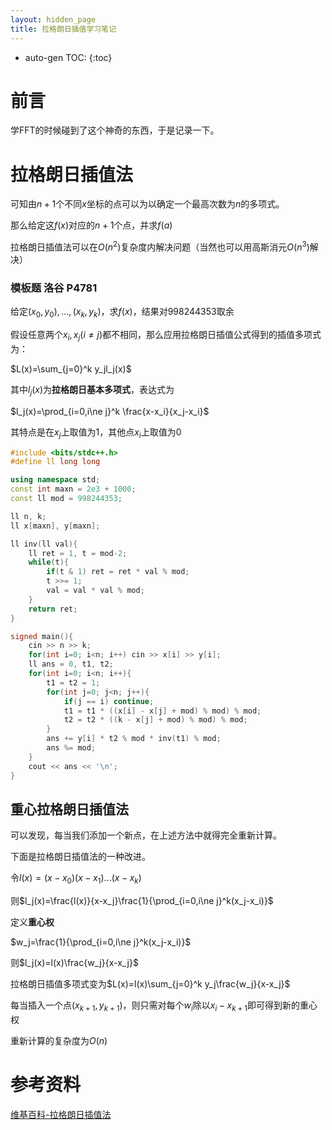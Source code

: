 ```yaml
---
layout: hidden_page
title: 拉格朗日插值学习笔记
---
```


* auto-gen TOC:
{:toc}
# 前言

学FFT的时候碰到了这个神奇的东西，于是记录一下。



# 拉格朗日插值法

可知由$n+1$个不同$x$坐标的点可以为以确定一个最高次数为$n$的多项式。

那么给定这$f(x)$对应的$n+1$个点，并求$f(a)$

拉格朗日插值法可以在$O(n^2)$复杂度内解决问题（当然也可以用高斯消元$O(n^3)$解决）



### 模板题 洛谷 P4781

给定$(x_0,y_0),...,(x_k,y_k)$，求$f(x)$，结果对$998244353$取余



假设任意两个$x_i,x_j(i\ne j)$都不相同，那么应用拉格朗日插值公式得到的插值多项式为：

$L(x)=\sum_{j=0}^k y_jl_j(x)$

其中$l_j(x)$为**拉格朗日基本多项式**，表达式为

$l_j(x)=\prod_{i=0,i\ne j}^k \frac{x-x_i}{x_j-x_i}$

其特点是在$x_j$上取值为1，其他点$x_i$上取值为0

```c++
#include <bits/stdc++.h>
#define ll long long

using namespace std;
const int maxn = 2e3 + 1000;
const ll mod = 998244353;

ll n, k;
ll x[maxn], y[maxn]; 

ll inv(ll val){
    ll ret = 1, t = mod-2;
    while(t){
        if(t & 1) ret = ret * val % mod;
        t >>= 1;
        val = val * val % mod;
    }
    return ret;
}

signed main(){
    cin >> n >> k;
    for(int i=0; i<n; i++) cin >> x[i] >> y[i];
    ll ans = 0, t1, t2;
    for(int i=0; i<n; i++){
        t1 = t2 = 1;
        for(int j=0; j<n; j++){
            if(j == i) continue;
            t1 = t1 * ((x[i] - x[j] + mod) % mod) % mod;
            t2 = t2 * ((k - x[j] + mod) % mod) % mod;
        }
        ans += y[i] * t2 % mod * inv(t1) % mod;
        ans %= mod;
    }
    cout << ans << '\n';
}
```



## 重心拉格朗日插值法

可以发现，每当我们添加一个新点，在上述方法中就得完全重新计算。

下面是拉格朗日插值法的一种改进。

令$l(x)=(x-x_0)(x-x_1)...(x-x_k)$

则$l_j(x)=\frac{l(x)}{x-x_j}\frac{1}{\prod_{i=0,i\ne j}^k(x_j-x_i)}$

定义**重心权**

$w_j=\frac{1}{\prod_{i=0,i\ne j}^k(x_j-x_i)}$

则$l_j(x)=l(x)\frac{w_j}{x-x_j}$

拉格朗日插值多项式变为$L(x)=l(x)\sum_{j=0}^k y_j\frac{w_j}{x-x_j}$

每当插入一个点$(x_{k+1},y_{k+1})$，则只需对每个$w_i$除以$x_i-x_{k+1}$即可得到新的重心权

重新计算的复杂度为$O(n)$



# 参考资料

[维基百科-拉格朗日插值法](https://zh.wikipedia.org/wiki/%E6%8B%89%E6%A0%BC%E6%9C%97%E6%97%A5%E6%8F%92%E5%80%BC%E6%B3%95)



